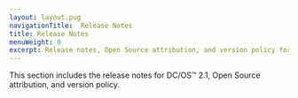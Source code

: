 ```yaml
---
layout: layout.pug
navigationTitle:  Release Notes
title: Release Notes
menuWeight: 0
excerpt: Release notes, Open Source attribution, and version policy for DC/OS 2.1
---
```


This section includes the release notes for DC/OS&trade; 2.1, Open Source attribution, and version policy.